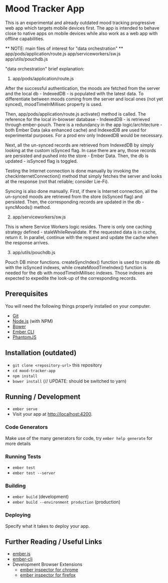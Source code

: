 # Mood Tracker App

This is an experimental and already outdated mood tracking progressive web app which targets mobile devices first.
The app is intended to behave close to native apps on mobile devices while also work as a web app with offline capabilities.

** NOTE: main files of interest for "data orchestration" **
app/pods/application/route.js
app/serviceworkers/sw.js
app/utils/pouchdb.js

"data orchestration" brief explanation:

1. app/pods/application/route.js

After the successful authentication, the moods are fetched from the server and the local db - IndexedDB - is populated with the latest data. To differentiate between moods coming from the server and local ones (not yet synced), moodTimeInMillisec property is used.     

Then, app/pods/application/route.js activate() method is called.
The reference for the local in-browser database - IndexedDB - is retrieved through ember-pouch. There is a redundancy in the app logic/architecture - both Ember Data (aka enhanced cache) and IndexedDB are used for experimental purposes. For a prod env only IndexedDB would be necessary.

Next, all the un-synced records are retrieved from IndexedDB by simply looking at the custom isSynced flag. In case there are any, those records are persisted and pushed into the store - Ember Data. Then, the db is updated - isSynced flag is toggled.

Testing the Internet connection is done manually by invoking the checkInternetConnection() method that simply fetches the server and looks at the response (not that reliable; consider Lie-Fi).

Syncing is also done manually. First, if there is Internet connection, all the un-synced moods are retrieved from the store (isSynced flag) and persisted. Then, the corresponding records are updated in the db - syncMoods() method.          

2. app/serviceworkers/sw.js

This is where Service Workers logic resides. There is only one caching strategy defined - staleWhileRevalidate. If the requested data is in cache, return it. In parallel, continue with the request and update the cache when the response arrives.

3. app/utils/pouchdb.js

Pouch DB minor functions. createSyncIndex() function is used to create db with the isSynced indexes, while createMoodTimeIndex() function is needed for the db with moodTimeInMillisec indexes. Those indexes are expected to expedite the look-up of the corresponding records.      


## Prerequisites

You will need the following things properly installed on your computer.

* [Git](https://git-scm.com/)
* [Node.js](https://nodejs.org/) (with NPM)
* [Bower](https://bower.io/)
* [Ember CLI](https://ember-cli.com/)
* [PhantomJS](http://phantomjs.org/)

## Installation (outdated)

* `git clone <repository-url>` this repository
* `cd mood-tracker-app`
* `npm install`
* `bower install` (// UPDATE: should be switched to yarn)

## Running / Development

* `ember serve`
* Visit your app at [http://localhost:4200](http://localhost:4200).

### Code Generators

Make use of the many generators for code, try `ember help generate` for more details

### Running Tests

* `ember test`
* `ember test --server`

### Building

* `ember build` (development)
* `ember build --environment production` (production)

### Deploying

Specify what it takes to deploy your app.

## Further Reading / Useful Links

* [ember.js](http://emberjs.com/)
* [ember-cli](https://ember-cli.com/)
* Development Browser Extensions
  * [ember inspector for chrome](https://chrome.google.com/webstore/detail/ember-inspector/bmdblncegkenkacieihfhpjfppoconhi)
  * [ember inspector for firefox](https://addons.mozilla.org/en-US/firefox/addon/ember-inspector/)
